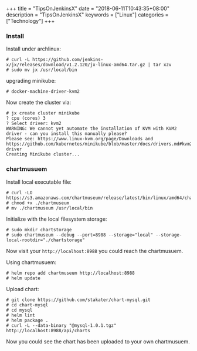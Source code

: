 +++
title = "TipsOnJenkinsX"
date = "2018-06-11T10:43:35+08:00"
description = "TipsOnJenkinsX"
keywords = ["Linux"]
categories = ["Technology"]
+++
### Install
Install under archlinux:    

```
# curl -L https://github.com/jenkins-x/jx/releases/download/v1.2.120/jx-linux-amd64.tar.gz | tar xzv 
# sudo mv jx /usr/local/bin
```
upgrading minikube:    

```
# docker-machine-driver-kvm2
```
Now create the cluster via:    

```
# jx create cluster minikube
? cpu (cores) 3
? Select driver: kvm2
WARNING: We cannot yet automate the installation of KVM with KVM2 driver - can you install this manually please?
Please see: https://www.linux-kvm.org/page/Downloads and https://github.com/kubernetes/minikube/blob/master/docs/drivers.md#kvm2-driver
Creating Minikube cluster...

```

### chartmusuem
Install local executable file:    

```
# curl -LO https://s3.amazonaws.com/chartmuseum/release/latest/bin/linux/amd64/chartmuseum
# chmod +x ./chartmuseum
# mv ./chartmuseum /usr/local/bin
```
Initialize with the local filesystem storage:    

```
# sudo mkdir chartstorage
# sudo chartmuseum --debug --port=8988 --storage="local" --storage-local-rootdir="./chartstorage"
```
Now visit your `http://localhost:8988` you could reach the chartmusuem.    

Using chartmusuem:    

```
# helm repo add chartmuseum http://localhost:8988
# helm update
```
Upload chart:    

```
# git clone https://github.com/stakater/chart-mysql.git
# cd chart-mysql
# cd mysql
# helm lint
# helm package .
# curl -L --data-binary "@mysql-1.0.1.tgz" http://localhost:8988/api/charts
```
Now you could see the chart has been uploaded to your own chartmusuem.   
